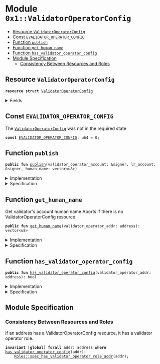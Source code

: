 
<a name="0x1_ValidatorOperatorConfig"></a>

# Module `0x1::ValidatorOperatorConfig`



-  [Resource <code><a href="ValidatorOperatorConfig.md#0x1_ValidatorOperatorConfig">ValidatorOperatorConfig</a></code>](#0x1_ValidatorOperatorConfig_ValidatorOperatorConfig)
-  [Const <code><a href="ValidatorOperatorConfig.md#0x1_ValidatorOperatorConfig_EVALIDATOR_OPERATOR_CONFIG">EVALIDATOR_OPERATOR_CONFIG</a></code>](#0x1_ValidatorOperatorConfig_EVALIDATOR_OPERATOR_CONFIG)
-  [Function <code>publish</code>](#0x1_ValidatorOperatorConfig_publish)
-  [Function <code>get_human_name</code>](#0x1_ValidatorOperatorConfig_get_human_name)
-  [Function <code>has_validator_operator_config</code>](#0x1_ValidatorOperatorConfig_has_validator_operator_config)
-  [Module Specification](#@Module_Specification_0)
    -  [Consistency Between Resources and Roles](#@Consistency_Between_Resources_and_Roles_1)


<a name="0x1_ValidatorOperatorConfig_ValidatorOperatorConfig"></a>

## Resource `ValidatorOperatorConfig`



<pre><code><b>resource</b> <b>struct</b> <a href="ValidatorOperatorConfig.md#0x1_ValidatorOperatorConfig">ValidatorOperatorConfig</a>
</code></pre>



<details>
<summary>Fields</summary>


<dl>
<dt>
<code>human_name: vector&lt;u8&gt;</code>
</dt>
<dd>
 The human readable name of this entity. Immutable.
</dd>
</dl>


</details>

<a name="0x1_ValidatorOperatorConfig_EVALIDATOR_OPERATOR_CONFIG"></a>

## Const `EVALIDATOR_OPERATOR_CONFIG`

The <code><a href="ValidatorOperatorConfig.md#0x1_ValidatorOperatorConfig">ValidatorOperatorConfig</a></code> was not in the required state


<pre><code><b>const</b> <a href="ValidatorOperatorConfig.md#0x1_ValidatorOperatorConfig_EVALIDATOR_OPERATOR_CONFIG">EVALIDATOR_OPERATOR_CONFIG</a>: u64 = 0;
</code></pre>



<a name="0x1_ValidatorOperatorConfig_publish"></a>

## Function `publish`



<pre><code><b>public</b> <b>fun</b> <a href="ValidatorOperatorConfig.md#0x1_ValidatorOperatorConfig_publish">publish</a>(validator_operator_account: &signer, lr_account: &signer, human_name: vector&lt;u8&gt;)
</code></pre>



<details>
<summary>Implementation</summary>


<pre><code><b>public</b> <b>fun</b> <a href="ValidatorOperatorConfig.md#0x1_ValidatorOperatorConfig_publish">publish</a>(
    validator_operator_account: &signer,
    lr_account: &signer,
    human_name: vector&lt;u8&gt;,
) {
    <a href="LibraTimestamp.md#0x1_LibraTimestamp_assert_operating">LibraTimestamp::assert_operating</a>();
    <a href="Roles.md#0x1_Roles_assert_libra_root">Roles::assert_libra_root</a>(lr_account);
    <a href="Roles.md#0x1_Roles_assert_validator_operator">Roles::assert_validator_operator</a>(validator_operator_account);
    <b>assert</b>(
        !<a href="ValidatorOperatorConfig.md#0x1_ValidatorOperatorConfig_has_validator_operator_config">has_validator_operator_config</a>(<a href="Signer.md#0x1_Signer_address_of">Signer::address_of</a>(validator_operator_account)),
        <a href="Errors.md#0x1_Errors_already_published">Errors::already_published</a>(<a href="ValidatorOperatorConfig.md#0x1_ValidatorOperatorConfig_EVALIDATOR_OPERATOR_CONFIG">EVALIDATOR_OPERATOR_CONFIG</a>)
    );

    move_to(validator_operator_account, <a href="ValidatorOperatorConfig.md#0x1_ValidatorOperatorConfig">ValidatorOperatorConfig</a> {
        human_name,
    });
}
</code></pre>



</details>

<details>
<summary>Specification</summary>



<pre><code><b>include</b> <a href="Roles.md#0x1_Roles_AbortsIfNotLibraRoot">Roles::AbortsIfNotLibraRoot</a>{account: lr_account};
<b>include</b> <a href="Roles.md#0x1_Roles_AbortsIfNotValidatorOperator">Roles::AbortsIfNotValidatorOperator</a>{validator_operator_addr: <a href="Signer.md#0x1_Signer_address_of">Signer::address_of</a>(validator_operator_account)};
<b>include</b> <a href="ValidatorOperatorConfig.md#0x1_ValidatorOperatorConfig_PublishAbortsIf">PublishAbortsIf</a> {validator_operator_addr: <a href="Signer.md#0x1_Signer_spec_address_of">Signer::spec_address_of</a>(validator_operator_account)};
<b>ensures</b> <a href="ValidatorOperatorConfig.md#0x1_ValidatorOperatorConfig_has_validator_operator_config">has_validator_operator_config</a>(<a href="Signer.md#0x1_Signer_spec_address_of">Signer::spec_address_of</a>(validator_operator_account));
</code></pre>




<a name="0x1_ValidatorOperatorConfig_PublishAbortsIf"></a>


<pre><code><b>schema</b> <a href="ValidatorOperatorConfig.md#0x1_ValidatorOperatorConfig_PublishAbortsIf">PublishAbortsIf</a> {
    validator_operator_addr: address;
    lr_account: signer;
    <b>include</b> <a href="LibraTimestamp.md#0x1_LibraTimestamp_AbortsIfNotOperating">LibraTimestamp::AbortsIfNotOperating</a>;
    <b>include</b> <a href="Roles.md#0x1_Roles_AbortsIfNotLibraRoot">Roles::AbortsIfNotLibraRoot</a>{account: lr_account};
    <b>include</b> <a href="Roles.md#0x1_Roles_AbortsIfNotValidatorOperator">Roles::AbortsIfNotValidatorOperator</a>;
    <b>aborts_if</b> <a href="ValidatorOperatorConfig.md#0x1_ValidatorOperatorConfig_has_validator_operator_config">has_validator_operator_config</a>(validator_operator_addr)
        <b>with</b> <a href="Errors.md#0x1_Errors_ALREADY_PUBLISHED">Errors::ALREADY_PUBLISHED</a>;
}
</code></pre>



</details>

<a name="0x1_ValidatorOperatorConfig_get_human_name"></a>

## Function `get_human_name`

Get validator's account human name
Aborts if there is no ValidatorOperatorConfig resource


<pre><code><b>public</b> <b>fun</b> <a href="ValidatorOperatorConfig.md#0x1_ValidatorOperatorConfig_get_human_name">get_human_name</a>(validator_operator_addr: address): vector&lt;u8&gt;
</code></pre>



<details>
<summary>Implementation</summary>


<pre><code><b>public</b> <b>fun</b> <a href="ValidatorOperatorConfig.md#0x1_ValidatorOperatorConfig_get_human_name">get_human_name</a>(validator_operator_addr: address): vector&lt;u8&gt; <b>acquires</b> <a href="ValidatorOperatorConfig.md#0x1_ValidatorOperatorConfig">ValidatorOperatorConfig</a> {
    <b>assert</b>(<a href="ValidatorOperatorConfig.md#0x1_ValidatorOperatorConfig_has_validator_operator_config">has_validator_operator_config</a>(validator_operator_addr), <a href="Errors.md#0x1_Errors_not_published">Errors::not_published</a>(<a href="ValidatorOperatorConfig.md#0x1_ValidatorOperatorConfig_EVALIDATOR_OPERATOR_CONFIG">EVALIDATOR_OPERATOR_CONFIG</a>));
    *&borrow_global&lt;<a href="ValidatorOperatorConfig.md#0x1_ValidatorOperatorConfig">ValidatorOperatorConfig</a>&gt;(validator_operator_addr).human_name
}
</code></pre>



</details>

<details>
<summary>Specification</summary>



<pre><code><b>pragma</b> opaque;
<b>aborts_if</b> !<a href="ValidatorOperatorConfig.md#0x1_ValidatorOperatorConfig_has_validator_operator_config">has_validator_operator_config</a>(validator_operator_addr) <b>with</b> <a href="Errors.md#0x1_Errors_NOT_PUBLISHED">Errors::NOT_PUBLISHED</a>;
<b>ensures</b> result == <a href="ValidatorOperatorConfig.md#0x1_ValidatorOperatorConfig_get_human_name">get_human_name</a>(validator_operator_addr);
</code></pre>



</details>

<a name="0x1_ValidatorOperatorConfig_has_validator_operator_config"></a>

## Function `has_validator_operator_config`



<pre><code><b>public</b> <b>fun</b> <a href="ValidatorOperatorConfig.md#0x1_ValidatorOperatorConfig_has_validator_operator_config">has_validator_operator_config</a>(validator_operator_addr: address): bool
</code></pre>



<details>
<summary>Implementation</summary>


<pre><code><b>public</b> <b>fun</b> <a href="ValidatorOperatorConfig.md#0x1_ValidatorOperatorConfig_has_validator_operator_config">has_validator_operator_config</a>(validator_operator_addr: address): bool {
    <b>exists</b>&lt;<a href="ValidatorOperatorConfig.md#0x1_ValidatorOperatorConfig">ValidatorOperatorConfig</a>&gt;(validator_operator_addr)
}
</code></pre>



</details>

<details>
<summary>Specification</summary>



<pre><code><b>ensures</b> result == <a href="ValidatorOperatorConfig.md#0x1_ValidatorOperatorConfig_has_validator_operator_config">has_validator_operator_config</a>(validator_operator_addr);
</code></pre>



</details>

<a name="@Module_Specification_0"></a>

## Module Specification



<a name="@Consistency_Between_Resources_and_Roles_1"></a>

### Consistency Between Resources and Roles

If an address has a ValidatorOperatorConfig resource, it has a validator operator role.


<pre><code><b>invariant</b> [<b>global</b>] <b>forall</b> addr: address <b>where</b> <a href="ValidatorOperatorConfig.md#0x1_ValidatorOperatorConfig_has_validator_operator_config">has_validator_operator_config</a>(addr):
    <a href="Roles.md#0x1_Roles_spec_has_validator_operator_role_addr">Roles::spec_has_validator_operator_role_addr</a>(addr);
</code></pre>
[ROLE]: https://github.com/libra/libra/blob/master/language/move-prover/doc/user/access-control.md#roles
[PERMISSION]: https://github.com/libra/libra/blob/master/language/move-prover/doc/user/access-control.md#permissions
